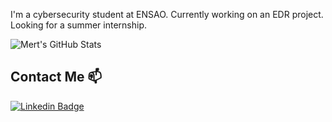 I'm a cybersecurity student at ENSAO.
Currently working on an EDR project.
Looking for a summer internship.
<script src="https://tryhackme.com/badge/742046"></script>
![Mert's GitHub Stats](https://github-readme-stats.vercel.app/api?username=mmertpolat&show_icons=true)
## Contact Me 📫

[![Linkedin Badge](https://img.shields.io/twitter/url?color=lightblue&label=mmertpolat&logo=linkedin&logoColor=lightblue&style=for-the-badge&url=https%3A%2F%2Fwww.linkedin.com%2Fin%2Filyass-elannid)](https://www.linkedin.com/in/ilyass-elannid/)
